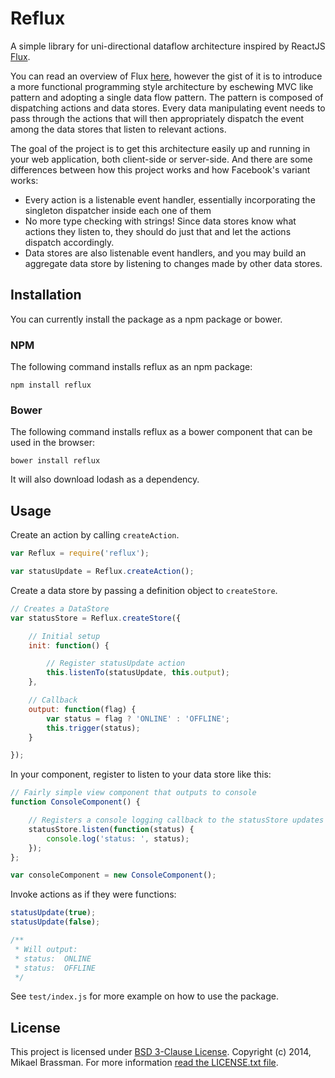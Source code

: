 # Reflux

A simple library for uni-directional dataflow architecture inspired by ReactJS [Flux](http://facebook.github.io/react/blog/2014/05/06/flux.html).

You can read an overview of Flux [here](http://facebook.github.io/react/docs/flux-overview.html), however the gist of it is to introduce a more functional programming style architecture by eschewing MVC like pattern and adopting a single data flow pattern. The pattern is composed of dispatching actions and data stores. Every data manipulating event needs to pass through the actions that will then appropriately dispatch the event among the data stores that listen to relevant actions.

The goal of the project is to get this architecture easily up and running in your web application, both client-side or server-side. And there are some differences between how this project works and how Facebook's variant works:

* Every action is a listenable event handler, essentially incorporating the singleton dispatcher inside each one of them
* No more type checking with strings! Since data stores know what actions they listen to, they should do just that and let the actions dispatch accordingly.
* Data stores are also listenable event handlers, and you may build an aggregate data store by listening to changes made by other data stores.

## Installation

You can currently install the package as a npm package or bower.

### NPM

The following command installs reflux as an npm package:

    npm install reflux

### Bower

The following command installs reflux as a bower component that can be used in the browser:

    bower install reflux

It will also download lodash as a dependency.

## Usage

Create an action by calling `createAction`.

```javascript
var Reflux = require('reflux');

var statusUpdate = Reflux.createAction();
```

Create a data store by passing a definition object to `createStore`.

```javascript
// Creates a DataStore
var statusStore = Reflux.createStore({

    // Initial setup
    init: function() {

        // Register statusUpdate action
        this.listenTo(statusUpdate, this.output);
    },

    // Callback
    output: function(flag) {
        var status = flag ? 'ONLINE' : 'OFFLINE';
        this.trigger(status);
    }

});
```

In your component, register to listen to your data store like this:

```javascript
// Fairly simple view component that outputs to console
function ConsoleComponent() {

    // Registers a console logging callback to the statusStore updates
    statusStore.listen(function(status) {
        console.log('status: ', status);
    });
};

var consoleComponent = new ConsoleComponent();
```

Invoke actions as if they were functions:

```javascript
statusUpdate(true);
statusUpdate(false);

/**
 * Will output:
 * status:  ONLINE
 * status:  OFFLINE
 */
```

See `test/index.js` for more example on how to use the package.

## License

This project is licensed under [BSD 3-Clause License](http://opensource.org/licenses/BSD-3-Clause). Copyright (c) 2014, Mikael Brassman. For more information [read the LICENSE.txt file](LICENSE.txt).